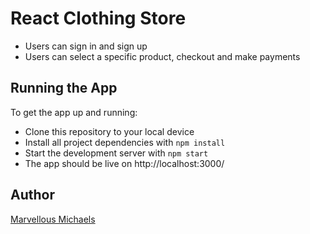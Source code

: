 # React Clothing Store 

- Users can sign in and sign up
- Users can select a specific product, checkout and make payments 

## Running the App

To get the app up and running:

* Clone this repository to your local device
* Install all project dependencies with `npm install`
* Start the development server with `npm start`
* The app should be live on http://localhost:3000/


## Author
[Marvellous Michaels](https://github.com/MarvellousUbani)
